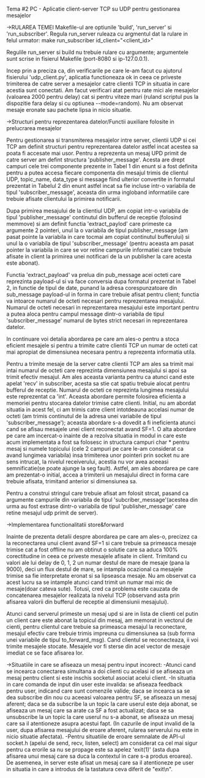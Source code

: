 
Tema #2 PC - Aplicatie client-server TCP su UDP pentru gestionarea mesajelor


->RULAREA TEMEI
	Makefile-ul are optiunile 'build', 'run_server' si 'run_subscriber'. 
Regula run_server ruleaza cu argmentul dat la rulare in felul urmator:
	make run_subscriber id_client="<client_id>"

Regulile run_server si build nu trebuie rulare cu argumente; argumentele 
sunt scrise in fisierul Makefile (port-8080 si ip-127.0.0.1).



Incep prin a preciza ca, din verificarile pe care le-am facut cu ajutorul 
fisierului 'udp_client.py', aplicatia functioneaza ok in ceea ce priveste 
trimiterea de catre server a mesajelor catre clientii TCP in situatia in care 
acestia sunt conectati. Am facut verificari atat pentru rate mici ale mesajelor
(valoarea 2000 pentru delay) cat si pentru viteze mari (ruland scriptul pus la 
dispozitie fara delay si cu optiunea --mode=random). Nu am observat mesaje
eronate sau pachete lipsa in nicio situatie.

->Structuri pentru reprezentarea datelor/Functii auxiliare folosite in prelucrarea 
mesajelor

Pentru gestionarea si transmiterea mesajelor intre server, clientii UDP si 
cei TCP am definit structuri pentru reprezentarea datelor astfel incat acestea 
sa poata fi accesate mai usor. Pentru a reprezenta un mesaj UPD primit de catre 
server am defint structura 'publisher_message'. Acesta are drept campuri cele 
trei componente prezente in Tabel 1 din enunt si a fost definita pentru a 
putea accesa fiecare componenta din mesajul trimis de clientul UDP,
topic_name, data_type si message fiind ulterior convertite in formatul prezentat
in Tabelul 2 din enunt astfel incat sa fie incluse intr-o variabila de tipul 
'subscriber_message', aceasta din urma ingloband informatiile care trebuie 
afisate clientului la primirea notificarii. 
	
Dupa primirea mesajului de la clientiul UDP, am copiat intr-o variabila
de tipul 'publisher_message' continutul din bufferul de receptie (folosind memmove)
si am definit functia 'extract_paylod' care primeste ca argumente 2 pointeri, 
unul la o variabila de tipul publisher_message (am pasat pointe la variabila in care
tocmai am copiat continutul bufferului) si unul la o variabila de tipul
'subscriber_message' (pentru aceasta am pasat pointer la variabila in care se vor 
retine campurile informatiei care trebuie afisate in client la primirea unei 
notificari de la un publisher la care acesta este abonat). 
	
Functia 'extract_payload' va prelua din pub_message acei octeti care reprezinta 
payload-ul si va face conversia dupa formatul prezentat in Tabel 2, in functie de 
tipul de date, punand la adresa corespunzatoare din sub_message payload-ul in forma 
in care trebuie afisat pentru client; functia va intoarce numarul de octeti necesari 
pentru reprezentarea mesajului. Numarul de octeti necesari in reprezentarea mesajului
este important pentru a putea aloca pentru campul message dintr-o variabila de 
tipul 'subscriber_message' numarul de bytes strict necesari in reprezentarea 
datelor.
	
In continuare voi detalia abordarea pe care am ales-o pentru a stoca eficient 
mesajele si pentru a trimite catre clientii TCP un numar de octeti cat mai 
apropiat de dimensiunea necesara pentru a reprezenta informatia utila.

Pentru a trimite mesaje de la server catre clientii TCP am ales sa trimit
mai intai numarul de octeti care reprezinta dimensiunea mesajului si apoi sa trimit 
efectiv mesajul. Am ales aceasta varianta pentru ca atunci cand este apelat 
'recv' in subscriber, acesta sa stie cat spatiu trebuie alocat pentru 
bufferul de receptie. Numarul de octeti ce reprezinta lungimea mesajului este 
reprezentat ca 'int'. Aceasta abordare permite folosirea eficienta a memoriei 
pentru stocarea datelor trimise catre clienti. Initial, nu am abordat situatia 
in acest fel, ci am trimis catre client intotdeauna accelasi numar de octeti
(am trimis continutul de la adresa unei variabile de tipul 'subscriber_message');
aceasta abordare s-a dovedit a fi ineficienta atunci cand se afisau mesajele 
unei client reconectat avand SF=1. O alta abordare pe care am incercat-o inainte 
de a rezolva situatia in modul in care este acum implementata a fost sa 
folosesc in structura campuri char * pentru mesaj si numele topicului (cele 2 
campuri pe care le-am considerat ca avand lungimea variabila) insa trimiterea 
unor pointeri prin socket nu are sens intrucat, la nivelul receiverului, acestia 
nu vor avea aceeasi semnificatie(se poate ajunge la seg fault). Astfel, am ales 
abordarea pe care am prezentat-o initial, accea a trimiterii un mesajului
direct in forma care trebuie afisata, trimitand anterior si dimensiunea sa.

Pentru a construi stringul care trebuie afisat am folosit strcat, pasand 
ca argumente campurile din variabila de tipul 'subcriber_message'(acestea din urma
au fost extrase dintr-o variabila de tipul 'publisher_message' care retine mesajul
udp primit de server).

->Implementarea functionalitatii store&forward

Inainte de prezenta detalii despre abordarea pe care am ales-o, precizez ca 
la reconectarea unui client avand SF=1 si care trebuie sa primeasca mesaje 
trimise cat a fost offline nu am obtinut o solutie care sa aduca 100% corectitudine
in ceea ce priveste mesajele afisate in client. Trimitand cu valori ale lui delay 
de 0, 1, 2 un numar destul de mare de mesaje (pana la 9000), deci un flux destul de mare, 
se intampla ocazional ca mesajele trimise sa fie interpretate eronat si sa 
lipseasca mesaje. Nu am observat ca acest lucru sa se intample atunci cand trimit 
un numar mai mic de mesaje(doar cateva sute). Totusi, cred ca problema este 
cauzata de concatenarea mesajelor realizata la nivelul TCP (observand asta prin 
afisarea valorii din bufferul de receptie al dimensiunii mesajului).

Atunci cand serverul primeste un mesaj upd si are in lista de clienti
cel putin un client care este abonat la topicul din mesaj, am memorat in vectorul
de cienti, pentru clientul care trebuie sa primeasca mesajul la reconectare, 
mesajul efectiv care trebuie trimis impreuna cu dimensiunea sa (sub forma unei 
variabile de tipul to_forward_msg). Cand clientul se reconecteaza, ii voi trimite
mesajele stocate. Mesajele vor fi sterse din acel vector de mesaje imediat ce 
se face afisarea lor.


->Situatiile in care se afiseaza un mesaj pentru input incorect:
	-Atunci cand se incearca conectarea simultana a doi clienti cu acelasi id 
se afiseaza un mesaj pentru client si este inschis socketul asociat acelui client.
	-In situatia in care comanda de input din user este invalida: se afiseaza 
feedback pentru user, indicand care sunt comenzile valide; daca se incearca 
sa se dea subscribe din nou cu aceeasi valoarea pentru SF, se afiseaza un mesaj 
aferent; daca se da subscribe la un topic la care userul este deja abonat, se 
afiseaza un mesaj care sa arate ca SF a fost actualizat; daca se sa unsubscribe 
la un topic la care userul nu s-a abonat, se afiseaza un mesaj care sa il 
atentioneze asupra acestui fapt. (In cazurile de input invalid de la user, 
dupa afisarea mesajului de eroare aferent, rularea serverului nu este in nicio
situatie afectata).
	-Pentru situatiile de eroare semnalate de API-ul socket.h (apelui de send, recv, 
listen, select) am considerat ca cel mai sigur pentru ca erorile sa nu se propage
este sa apelez 'exit(1)' (asta dupa afisarea unui mesaj care sa duca la contextul 
in care s-a produs eroarea). De asemenea, in server este afisat un mesaj care sa
il atentioneze pe user in situatia in care a introdus de la tastatura ceva 
diferit de "exit\n".


